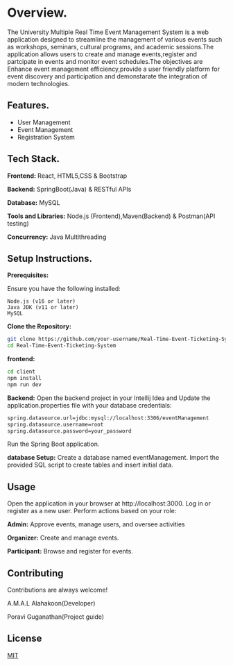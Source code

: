 
# Overview.
The University Multiple Real Time Event Management System is a web application designed to streamline the management of various events such as workshops, seminars, cultural programs, and academic sessions.The application allows users to create and manage events,register and partcipate in events and monitor event schedules.The objectives are 
Enhance event management efficiency,provide a user friendly platform for event discovery and participation and demonstarate the integration of modern technologies.



## Features.

- User Management
- Event Management
- Registration System


## Tech Stack.

**Frontend:** React, HTML5,CSS & Bootstrap

**Backend:** SpringBoot(Java) & RESTful APIs

**Database:** MySQL

**Tools and Libraries:** Node.js (Frontend),Maven(Backend) & Postman(API testing)

**Concurrency:** Java Multithreading

## Setup Instructions.
**Prerequisites:**

Ensure you have the following installed:

    Node.js (v16 or later)
    Java JDK (v11 or later)
    MySQL
    
**Clone the Repository:**
```bash
git clone https://github.com/your-username/Real-Time-Event-Ticketing-System.git  
cd Real-Time-Event-Ticketing-System  
```

**frontend:**
```bash
cd client 
npm install  
npm run dev
```

**Backend:**
Open the backend project in your Intellij Idea and 
Update the application.properties file with your database credentials:
```bash
spring.datasource.url=jdbc:mysql://localhost:3306/eventManagement  
spring.datasource.username=root  
spring.datasource.password=your_password  
```
Run the Spring Boot application.

**database Setup:**
Create a database named eventManagement.
Import the provided SQL script to create tables and insert initial data.
## Usage

Open the application in your browser at http://localhost:3000.
Log in or register as a new user.
Perform actions based on your role:
   
   **Admin:** Approve events, manage users, and oversee activities
   
   **Organizer:** Create and manage events.


**Participant:** Browse and register for events.



## Contributing

Contributions are always welcome!

A.M.A.L Alahakoon(Developer)

Poravi Guganathan(Project guide)


## License

[MIT](https://choosealicense.com/licenses/mit/)

